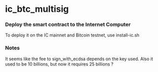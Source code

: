 # ic_btc_multisig

### Deploy the smart contract to the Internet Computer

To deploy it on the IC mainnet and Bitcoin testnet, use install-ic.sh

### Notes
It seems like the fee to sign_with_ecdsa depends on the key used. Also it used to be 10 billions, but now it requires 25 billions ?